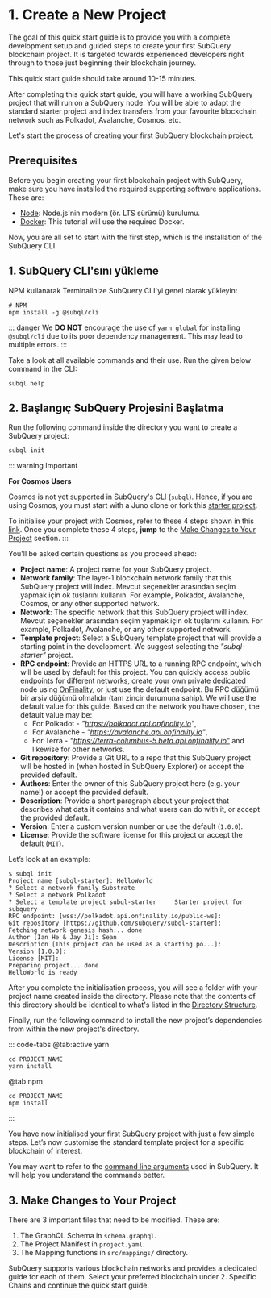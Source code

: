 # 1. Create a New Project

The goal of this quick start guide is to provide you with a complete development setup and guided steps to create your first SubQuery blockchain project. It is targeted towards experienced developers right through to those just beginning their blockchain journey.

This quick start guide should take around 10-15 minutes.

After completing this quick start guide, you will have a working SubQuery project that will run on a SubQuery node. You will be able to adapt the standard starter project and index transfers from your favourite blockchain network such as Polkadot, Avalanche, Cosmos, etc.

Let's start the process of creating your first SubQuery blockchain project.

## Prerequisites

Before you begin creating your first blockchain project with SubQuery, make sure you have installed the required supporting software applications. These are:

- [Node](https://nodejs.org/en/): Node.js'nin modern (ör. LTS sürümü) kurulumu.
- [Docker](https://docker.com/): This tutorial will use the required Docker.

Now, you are all set to start with the first step, which is the installation of the SubQuery CLI.

## 1. SubQuery CLI'sını yükleme

NPM kullanarak Terminalinize SubQuery CLI'yi genel olarak yükleyin:

```shell
# NPM
npm install -g @subql/cli
```

::: danger We **DO NOT** encourage the use of `yarn global` for installing `@subql/cli` due to its poor dependency management. This may lead to multiple errors. :::

Take a look at all available commands and their use. Run the given below command in the CLI:

```shell
subql help
```

## 2. Başlangıç SubQuery Projesini Başlatma

Run the following command inside the directory you want to create a SubQuery project:

```shell
subql init
```

::: warning Important

**For Cosmos Users**

Cosmos is not yet supported in SubQuery's CLI (`subql`). Hence, if you are using Cosmos, you must start with a Juno clone or fork this [starter project](https://github.com/subquery/cosmos-subql-starter).

To initialise your project with Cosmos, refer to these 4 steps shown in this [link](https://github.com/subquery/juno-subql-starter#readme). Once you complete these 4 steps, **jump** to the [Make Changes to Your Project](../quickstart/quickstart.md#_3-make-changes-to-your-project) section. :::

You'll be asked certain questions as you proceed ahead:

- **Project name**: A project name for your SubQuery project.
- **Network family**: The layer-1 blockchain network family that this SubQuery project will index. Mevcut seçenekler arasından seçim yapmak için ok tuşlarını kullanın. For example, Polkadot, Avalanche, Cosmos, or any other supported network.
- **Network**: The specific network that this SubQuery project will index. Mevcut seçenekler arasından seçim yapmak için ok tuşlarını kullanın. For example, Polkadot, Avalanche, or any other supported network.
- **Template project**: Select a SubQuery template project that will provide a starting point in the development. We suggest selecting the _"subql-starter"_ project.
- **RPC endpoint**: Provide an HTTPS URL to a running RPC endpoint, which will be used by default for this project. You can quickly access public endpoints for different networks, create your own private dedicated node using [OnFinality](https://app.onfinality.io), or just use the default endpoint. Bu RPC düğümü bir arşiv düğümü olmalıdır (tam zincir durumuna sahip). We will use the default value for this guide. Based on the network you have chosen, the default value may be:
  - For Polkadot - _"https://polkadot.api.onfinality.io"_,
  - For Avalanche - _"https://avalanche.api.onfinality.io"_,
  - For Terra - _“https://terra-columbus-5.beta.api.onfinality.io”_ and likewise for other networks. <br/>
- **Git repository**: Provide a Git URL to a repo that this SubQuery project will be hosted in (when hosted in SubQuery Explorer) or accept the provided default.
- **Authors**: Enter the owner of this SubQuery project here (e.g. your name!) or accept the provided default.
- **Description**: Provide a short paragraph about your project that describes what data it contains and what users can do with it, or accept the provided default.
- **Version**: Enter a custom version number or use the default (`1.0.0`).
- **License**: Provide the software license for this project or accept the default (`MIT`).

Let’s look at an example:

```shell
$ subql init
Project name [subql-starter]: HelloWorld
? Select a network family Substrate
? Select a network Polkadot
? Select a template project subql-starter     Starter project for subquery
RPC endpoint: [wss://polkadot.api.onfinality.io/public-ws]:
Git repository [https://github.com/subquery/subql-starter]:
Fetching network genesis hash... done
Author [Ian He & Jay Ji]: Sean
Description [This project can be used as a starting po...]:
Version [1.0.0]:
License [MIT]:
Preparing project... done
HelloWorld is ready
```

After you complete the initialisation process, you will see a folder with your project name created inside the directory. Please note that the contents of this directory should be identical to what's listed in the [Directory Structure](../build/introduction.md#directory-structure).

Finally, run the following command to install the new project’s dependencies from within the new project's directory.

::: code-tabs @tab:active yarn

```shell
cd PROJECT_NAME
yarn install
```

@tab npm

```shell
cd PROJECT_NAME
npm install
```

:::

You have now initialised your first SubQuery project with just a few simple steps. Let’s now customise the standard template project for a specific blockchain of interest.

You may want to refer to the [command line arguments](../run_publish/references.md) used in SubQuery. It will help you understand the commands better.

## 3. Make Changes to Your Project

There are 3 important files that need to be modified. These are:

1. The GraphQL Schema in `schema.graphql`.
2. The Project Manifest in `project.yaml`.
3. The Mapping functions in `src/mappings/` directory.

SubQuery supports various blockchain networks and provides a dedicated guide for each of them. Select your preferred blockchain under 2. Specific Chains and continue the quick start guide.
